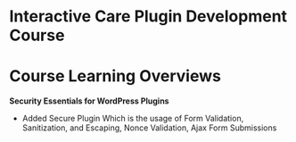 # Interactive Care Plugin Development Course

# Course Learning Overviews

**Security Essentials for WordPress Plugins**

- Added Secure Plugin Which is the usage of Form Validation, Sanitization, and Escaping, Nonce Validation, Ajax Form Submissions
